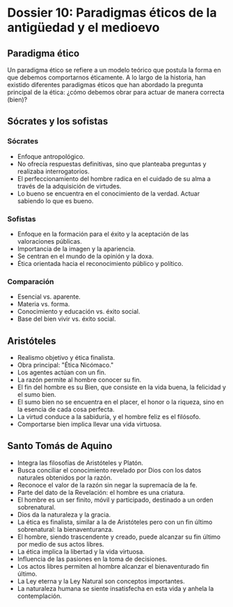 # Dossier 10: Paradigmas éticos de la antigüedad y el medioevo

## Paradigma ético

Un paradigma ético se refiere a un modelo teórico que postula la forma en que debemos comportarnos éticamente. A lo largo de la historia, han existido diferentes paradigmas éticos que han abordado la pregunta principal de la ética: ¿cómo debemos obrar para actuar de manera correcta (bien)?

## Sócrates y los sofistas

### Sócrates
- Enfoque antropológico.
- No ofrecía respuestas definitivas, sino que planteaba preguntas y realizaba interrogatorios.
- El perfeccionamiento del hombre radica en el cuidado de su alma a través de la adquisición de virtudes.
- Lo bueno se encuentra en el conocimiento de la verdad. Actuar sabiendo lo que es bueno.

### Sofistas
- Enfoque en la formación para el éxito y la aceptación de las valoraciones públicas.
- Importancia de la imagen y la apariencia.
- Se centran en el mundo de la opinión y la doxa.
- Ética orientada hacia el reconocimiento público y político.

### Comparación
- Esencial vs. aparente.
- Materia vs. forma.
- Conocimiento y educación vs. éxito social.
- Base del bien vivir vs. éxito social.

## Aristóteles

- Realismo objetivo y ética finalista.
- Obra principal: "Ética Nicómaco."
- Los agentes actúan con un fin.
- La razón permite al hombre conocer su fin.
- El fin del hombre es su Bien, que consiste en la vida buena, la felicidad y el sumo bien.
- El sumo bien no se encuentra en el placer, el honor o la riqueza, sino en la esencia de cada cosa perfecta.
- La virtud conduce a la sabiduría, y el hombre feliz es el filósofo.
- Comportarse bien implica llevar una vida virtuosa.

## Santo Tomás de Aquino

- Integra las filosofías de Aristóteles y Platón.
- Busca conciliar el conocimiento revelado por Dios con los datos naturales obtenidos por la razón.
- Reconoce el valor de la razón sin negar la supremacía de la fe.
- Parte del dato de la Revelación: el hombre es una criatura.
- El hombre es un ser finito, móvil y participado, destinado a un orden sobrenatural.
- Dios da la naturaleza y la gracia.
- La ética es finalista, similar a la de Aristóteles pero con un fin último sobrenatural: la bienaventuranza.
- El hombre, siendo trascendente y creado, puede alcanzar su fin último por medio de sus actos libres.
- La ética implica la libertad y la vida virtuosa.
- Influencia de las pasiones en la toma de decisiones.
- Los actos libres permiten al hombre alcanzar el bienaventurado fin último.
- La Ley eterna y la Ley Natural son conceptos importantes.
- La naturaleza humana se siente insatisfecha en esta vida y anhela la contemplación.

